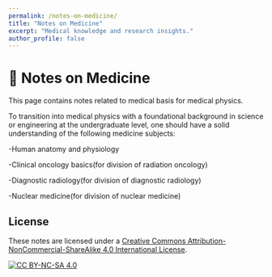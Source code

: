 ```yaml
---
permalink: /notes-on-medicine/
title: "Notes on Medicine"
excerpt: "Medical knowledge and research insights."
author_profile: false
---
```


<span class='anchor' id='notes-on-medicine'></span>

# 🏥 Notes on Medicine
This page contains notes related to medical basis for medical physics.

To transition into medical physics with a foundational background in science or engineering at the undergraduate level, one should have a solid understanding of the following medicine subjects:

-Human anatomy and physiology

-Clinical oncology basics(for division of radiation oncology)

-Diagnostic radiology(for division of diagnostic radiology)

-Nuclear medicine(for division of nuclear medicine)

## License  
These notes are licensed under a [Creative Commons Attribution-NonCommercial-ShareAlike 4.0 International License](https://creativecommons.org/licenses/by-nc-sa/4.0/).  

[![CC BY-NC-SA 4.0](https://licensebuttons.net/l/by-nc-sa/4.0/88x31.png)](https://creativecommons.org/licenses/by-nc-sa/4.0/)
